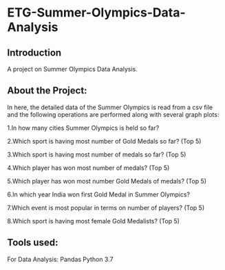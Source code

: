 # ETG-Summer-Olympics-Data-Analysis

## Introduction
A project on Summer Olympics Data Analysis.

## About the Project:
In here, the detailed data of the Summer Olympics is read from a csv file and the following operations are performed along with several graph plots:

1.In how many cities Summer Olympics is held so far?

2.Which sport is having most number of Gold Medals so far? (Top 5)

3.Which sport is having most number of medals so far? (Top 5)

4.Which player has won most number of medals? (Top 5)

5.Which player has won most number Gold Medals of medals? (Top 5)

6.In which year India won first Gold Medal in Summer Olympics?

7.Which event is most popular in terms on number of players? (Top 5)

8.Which sport is having most female Gold Medalists? (Top 5)

## Tools used:
For Data Analysis: Pandas
Python 3.7
